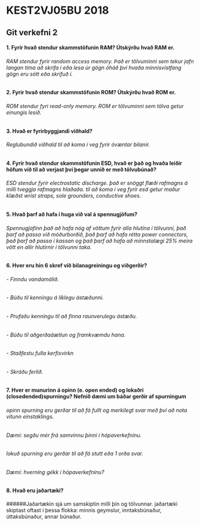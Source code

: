 # KEST2VJ05BU 2018
## Git verkefni 2

#### 1. Fyrir hvað stendur skammstöfunin RAM? Útskýrðu hvað RAM er. 
###### RAM stendur fyrir random access memory. Það er tölvuminni sem tekur jafn langan tíma að skrifa í eða lesa úr gögn óháð því hvaða minnisvistfang gögn eru sótt eða skrifuð í.
#### 2. Fyrir hvað stendur skammstöfunin ROM? Útskýrðu hvað ROM er.
###### ROM stendur fyri read-only memory. ROM er tölvuminni sem tölva getur einungis lesið.
#### 3. Hvað er fyrirbyggjandi viðhald?
###### Reglubundið viðhald til að koma í veg fyrir óvæntar bilanir.
#### 4. Fyrir hvað stendur skammstöfunin ESD, hvað er það og hvaða leiðir höfum við til að verjast því þegar unnið er með tölvubúnað?
###### ESD stendur fyrir electrostatic discharge. það er snöggt flæði rafmagns á milli tveggja rafmagns hlaðaða. til að koma í veg fyrir esd getur maður klæðst wrist straps, sole grounders, conductive shoes.
#### 5. Hvað þarf að hafa í huga við val á spennugjöfum?
###### Spennugjafinn það að hafa nóg af vöttum fyrir alla hlutina í tölvunni, það þarf að passa við móðurborðið, það þarf að hafa rétta power connectors, það þarf að passa í kassan og það þarf að hafa að minnstalægi 25% meira vött en allir hlutirnir í tölvunni taka.
#### 6. Hver eru hin 6 skref við bilanagreiningu og viðgerðir?
###### - Finndu vandamálið.
###### - Búðu til kenningu á líklegu ástæðunni.
###### - Prufaðu kenningu til að finna raunverulegu ástæðu.
###### - Búðu til aðgerðaáætlun og framkvæmdu hana.
###### - Staðfestu fulla kerfisvirkn
###### - Skráðu ferlið.
#### 7. Hver er munurinn á opinn (e. open ended) og lokaðri (closedended)spurningu? Nefnið dæmi um báðar gerðir af spurningum
###### opinn spurning eru gerðar til að fá fullt og merkilegt svar með því að nota vitunn einstaklings. 
###### Dæmi: segðu mér frá samvinnu þinni í hópaverkefninu. 
###### lokuð spurning eru gerðar til að fá stutt eða 1 orða svar. 
###### Dæmi: hverning gékk í hópaverkefninu?
#### 8. Hvað eru jaðartæki?
######Jaðartækin sjá um samskiptin milli þín og tölvunnar. jaðartæki skiptast oftast í þessa flokka: minnis geymslur, inntaksbúnaður, úttaksbúnaður, annar búnaður.